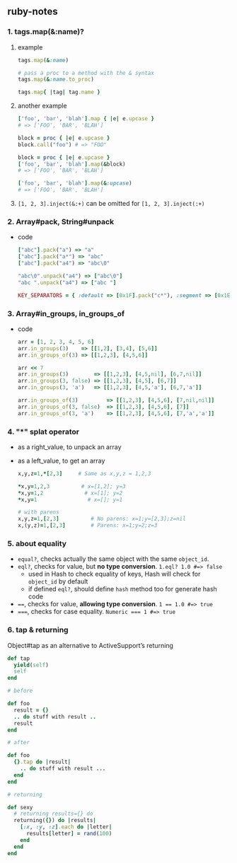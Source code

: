 ## ruby-notes ##

### 1. tags.map(&:name)?

1. example

    ```ruby
    tags.map(&:name)

    # pass a proc to a method with the & syntax
    tags.map(&:name.to_proc)

    tags.map{ |tag| tag.name }
    ```

2. another example

    ```ruby
    ['foo', 'bar', 'blah'].map { |e| e.upcase }
    # => ['FOO', 'BAR', 'BLAH']

    block = proc { |e| e.upcase }
    block.call("foo") # => "FOO"

    block = proc { |e| e.upcase }
    ['foo', 'bar', 'blah'].map(&block)
    # => ['FOO', 'BAR', 'BLAH']

    ['foo', 'bar', 'blah'].map(&:upcase)
    # => ['FOO', 'BAR', 'BLAH']
    ```

3. `[1, 2, 3].inject(&:+)` can be omitted for `[1, 2, 3].inject(:+)`

### 2. Array#pack, String#unpack

* code

    ```ruby
    ["abc"].pack("a") => "a"
    ["abc"].pack("a*") => "abc"
    ["abc"].pack("a4") => "abc\0"

    "abc\0".unpack("a4") => ["abc\0"]
    "abc ".unpack("a4") => ["abc "]

    KEY_SEPARATORS = { :default => [0x1F].pack("c*"), :segment => [0x1E].pack("c*") }.freeze }
    ```

### 3. Array#in_groups, in_groups_of

* code

    ```ruby
    arr = [1, 2, 3, 4, 5, 6]
    arr.in_groups(3)    => [[1,2], [3,4], [5,6]]
    arr.in_groups_of(3) => [[1,2,3], [4,5,6]]

    arr << 7
    arr.in_groups(3)        => [[1,2,3], [4,5,nil], [6,7,nil]]
    arr.in_groups(3, false) => [[1,2,3], [4,5], [6,7]]
    arr.in_groups(3, 'a')   => [[1,2,3], [4,5,'a'], [6,7,'a']]

    arr.in_groups_of(3)         => [[1,2,3], [4,5,6], [7,nil,nil]]
    arr.in_groups_of(3, false)  => [[1,2,3], [4,5,6], [7]]
    arr.in_groups_of(3, 'a')    => [[1,2,3], [4,5,6], [7,'a','a']]
    ```

### 4. "*" splat operator

* as a right_value, to unpack an array
* as a left_value, to get an array

    ```ruby
    x,y,z=1,*[2,3]     # Same as x,y,z = 1,2,3

    *x,y=1,2,3          # x=[1,2]; y=3
    *x,y=1,2             # x=[1]; y=2
    *x,y=1                # x=[]; y=1

    # with parens
    x,y,z=1,[2,3]          # No parens: x=1;y=[2,3];z=nil
    x,(y,z)=1,[2,3]        # Parens: x=1;y=2;z=3
    ```

### 5. about equality

* `equal?`, checks actually the same object with the same `object_id`.
* `eql?`, checks for value, but **no type conversion**. `1.eql? 1.0 #=> false`
  - used in Hash to check equality of keys, Hash will check for `object_id` by default
  - if defined `eql?`, should define `hash` method too for generate hash code
* `==`, checks for value, **allowing type conversion**. `1 == 1.0 #=> true`
* `===`, checks for case equality. `Numeric === 1 #=> true`

### 6. tap & returning

Object#tap as an alternative to ActiveSupport’s returning

```ruby
def tap
  yield(self)
  self
end

# before

def foo
  result = {}
  .. do stuff with result ..
  result
end

# after

def foo
  {}.tap do |result|
    .. do stuff with result ...
  end
end

# returning

def sexy
  # returning results={} do
  returning({}) do |results|
    [:x, :y, :z].each do |letter|
      results[letter] = rand(100)
    end
  end
end
```
